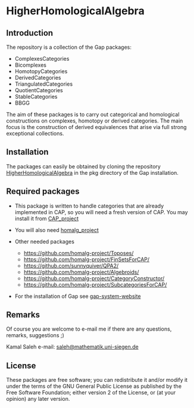 HigherHomologicalAlgebra
=========================


Introduction
------------
The repository is a collection of the Gap packages:

- ComplexesCategories
- Bicomplexes
- HomotopyCategories
- DerivedCategories
- TriangulatedCategories
- QuotientCategories
- StableCategories
- BBGG

The aim of these packages is to carry out categorical and homological constructions on complexes, homotopy or derived categories. The main focus is the construction of derived equivalences that arise via full strong exceptional collections. 

Installation
-----------
The packages can easily be obtained by cloning the repository
[HigherHomologicalAlgebra](https://github.com/homalg-project/HigherHomologicalAlgebra)
in the pkg directory of the Gap installation.

Required packages
-----------------

* This package is written to handle categories that are already implemented in CAP, so you will need a fresh version of CAP. You may install it from [CAP_project](https://github.com/homalg-project/CAP_project)

* You will also need [homalg_project](https://github.com/homalg-project/homalg_project.git)

* Other needed packages
  - https://github.com/homalg-project/Toposes/
  - https://github.com/homalg-project/FinSetsForCAP/
  - https://github.com/sunnyquiver/QPA2/
  - https://github.com/homalg-project/Algebroids/
  - https://github.com/homalg-project/CategoryConstructor/
  - https://github.com/homalg-project/SubcategoriesForCAP/
 
* For the installation of Gap see [gap-system-website](https://www.gap-system.org)

Remarks
-------
Of course you are welcome to e-mail me if there are any questions, remarks, suggestions ;)

 Kamal Saleh e-mail: saleh@mathematik.uni-siegen.de

License
-------
These packages are free software; you can redistribute it and/or modify it under the terms of the GNU General Public License as
published by the Free Software Foundation; either version 2 of the License, or (at your opinion) any later version.

